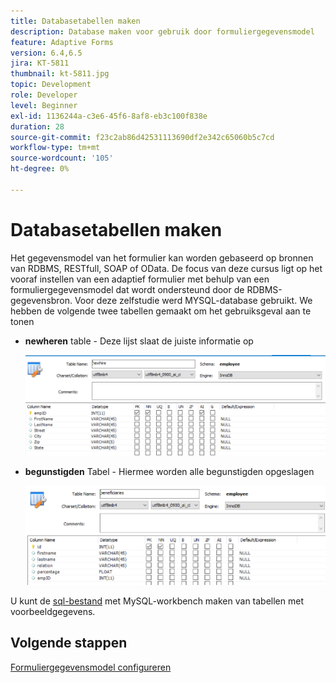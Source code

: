 ```yaml
---
title: Databasetabellen maken
description: Database maken voor gebruik door formuliergegevensmodel
feature: Adaptive Forms
version: 6.4,6.5
jira: KT-5811
thumbnail: kt-5811.jpg
topic: Development
role: Developer
level: Beginner
exl-id: 1136244a-c3e6-45f6-8af8-eb3c100f838e
duration: 28
source-git-commit: f23c2ab86d42531113690df2e342c65060b5c7cd
workflow-type: tm+mt
source-wordcount: '105'
ht-degree: 0%

---
```


# Databasetabellen maken

Het gegevensmodel van het formulier kan worden gebaseerd op bronnen van RDBMS, RESTfull, SOAP of OData. De focus van deze cursus ligt op het vooraf instellen van een adaptief formulier met behulp van een formuliergegevensmodel dat wordt ondersteund door de RDBMS-gegevensbron. Voor deze zelfstudie werd MYSQL-database gebruikt. We hebben de volgende twee tabellen gemaakt om het gebruiksgeval aan te tonen

* **newheren** table - Deze lijst slaat de juiste informatie op

  ![newheren](assets/newhire-table.png)


* **begunstigden** Tabel - Hiermee worden alle begunstigden opgeslagen

  ![begunstigden](assets/beneficiaries-table.png)

U kunt de [sql-bestand](assets/db-schema.sql) met MySQL-workbench maken van tabellen met voorbeeldgegevens.

## Volgende stappen

[Formuliergegevensmodel configureren](./configuring-form-data-model.md)
